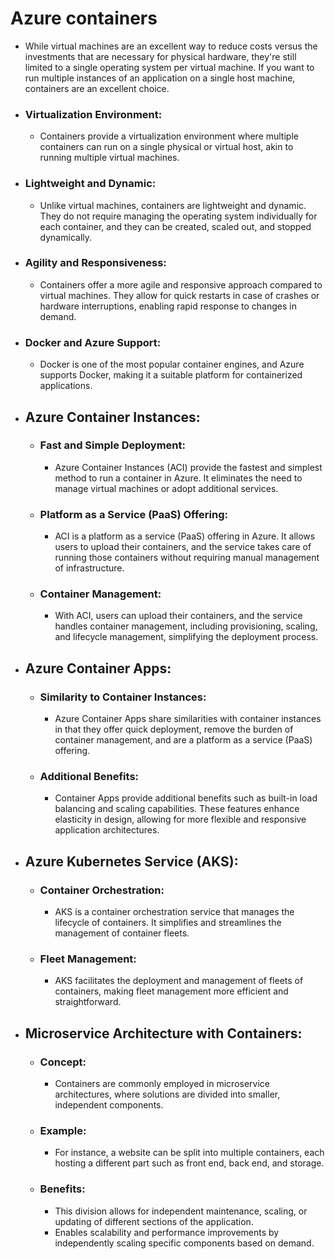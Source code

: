 # Azure containers

- While virtual machines are an excellent way to reduce costs versus the investments that are necessary for physical hardware, they're still limited to a single operating system per virtual machine. If you want to run multiple instances of an application on a single host machine, containers are an excellent choice.

- ### Virtualization Environment:
  - Containers provide a virtualization environment where multiple containers can run on a single physical or virtual host, akin to running multiple virtual machines.

- ### Lightweight and Dynamic:
  - Unlike virtual machines, containers are lightweight and dynamic. They do not require managing the operating system individually for each container, and they can be created, scaled out, and stopped dynamically.

- ### Agility and Responsiveness:
  - Containers offer a more agile and responsive approach compared to virtual machines. They allow for quick restarts in case of crashes or hardware interruptions, enabling rapid response to changes in demand.

- ### Docker and Azure Support:
  - Docker is one of the most popular container engines, and Azure supports Docker, making it a suitable platform for containerized applications.

- ## Azure Container Instances:

  - ### Fast and Simple Deployment:
    - Azure Container Instances (ACI) provide the fastest and simplest method to run a container in Azure. It eliminates the need to manage virtual machines or adopt additional services.

  - ### Platform as a Service (PaaS) Offering:
    - ACI is a platform as a service (PaaS) offering in Azure. It allows users to upload their containers, and the service takes care of running those containers without requiring manual management of infrastructure.

  - ### Container Management:
    - With ACI, users can upload their containers, and the service handles container management, including provisioning, scaling, and lifecycle management, simplifying the deployment process.
  
- ## Azure Container Apps:

  - ### Similarity to Container Instances:
    - Azure Container Apps share similarities with container instances in that they offer quick deployment, remove the burden of container management, and are a platform as a service (PaaS) offering.

  - ### Additional Benefits:
    - Container Apps provide additional benefits such as built-in load balancing and scaling capabilities. These features enhance elasticity in design, allowing for more flexible and responsive application architectures.

- ## Azure Kubernetes Service (AKS):

  - ### Container Orchestration:
    - AKS is a container orchestration service that manages the lifecycle of containers. It simplifies and streamlines the management of container fleets.

  - ### Fleet Management:
    - AKS facilitates the deployment and management of fleets of containers, making fleet management more efficient and straightforward.

- ## Microservice Architecture with Containers:

  - ### Concept:
    - Containers are commonly employed in microservice architectures, where solutions are divided into smaller, independent components.
    
  - ### Example:
    - For instance, a website can be split into multiple containers, each hosting a different part such as front end, back end, and storage.
    
  - ### Benefits:
    - This division allows for independent maintenance, scaling, or updating of different sections of the application.
    - Enables scalability and performance improvements by independently scaling specific components based on demand.



